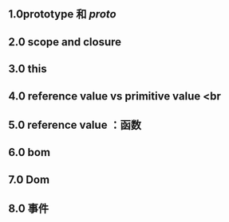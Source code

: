 ## 1.0prototype 和 _proto_ <br>
## 2.0 scope and closure<br>
## 3.0 this<br>     
## 4.0 reference value vs primitive value <br
## 5.0 reference value ：函数<br>
## 6.0 bom
## 7.0 Dom
## 8.0 事件



